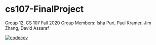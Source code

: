 # cs107-FinalProject

Group 12, CS 107 Fall 2020
Group Members: Isha Puri, Paul Kramer, Jim Zhang, David Assaraf 

[![codecov](https://codecov.io/gh/cityscape-107/cs107-FinalProject/branch/master/graph/badge.svg?token=N45TQOIGSJ)](undefined)
